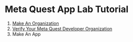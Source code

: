 # Meta Quest App Lab Tutorial
1. [Make An Organization](https://github.com/Prutuo/AppLab/blob/main/CreateOrganization.md)
2. [Verify Your Meta Quest Developer Organization](https://github.com/Prutuo/AppLab/blob/main/Verification.md)
3. Make An App
